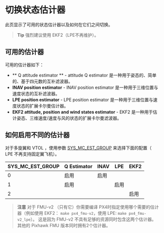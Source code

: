 # 切换状态估计器

此页显示了可用的状态估计器以及如何在它们之间切换。

> **Tip** 强烈建议使用 EKF2（LPE不再维护）。

## 可用的估计器

可用的估计器如下：

- ** Q attitude estimator ** - attitude Q estimator 是一种用于姿态的、简单的、基于四元数的互补滤波器。
- **INAV position estimator** - INAV position estimator 是一种用于三维位置与速度状态的互补滤波器。
- **LPE position estimator** - LPE position estimator 是一种用于三维位置与速度状态的扩展卡尔曼估计器。
- **EKF2 attitude, position and wind states estimator** - EKF2 是一种用于估计姿态、三维速度/速度与风的状态的扩展卡尔曼滤波器。

## 如何启用不同的估计器

对于多旋翼和 VTOL ，使用参数 [SYS_MC_EST_GROUP](../advanced/parameter_reference.md#SYS_MC_EST_GROUP) 来选择下面的配置（ LPE 不再支持固定翼飞机）。

| SYS_MC_EST_GROUP | Q Estimator | INAV | LPE | EKF2 |
| ------------------ | ----------- | ---- | --- | ---- |
| 0                  | 启用          | 启用   |     |      |
| 1                  | 启用          |      | 启用  |      |
| 2                  |             |      |     | 启用   |

> **注意** 对于 FMU-v2 （只有它）你需要编译 PX4时指定使用哪个需要的估计器（例如使用 EKF2： `make px4_fmu-v2`，使用 LPE: `make px4_fmu-v2_lpe`）。 这是因为 FMU-v2 不具有足够的资源同时包含这两个估计器。 其他的 Pixhawk FMU 版本同时拥有2个估计器。